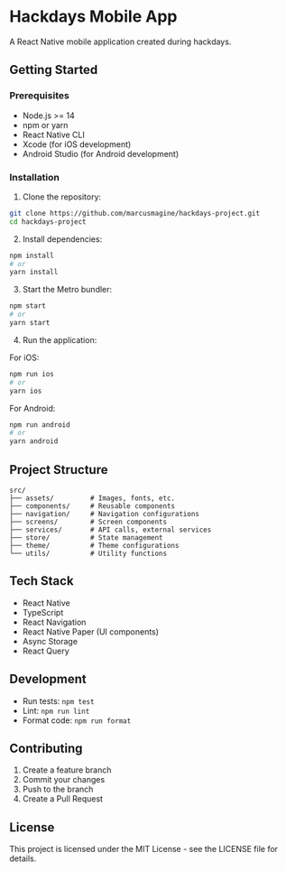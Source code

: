 # Hackdays Mobile App

A React Native mobile application created during hackdays.

## Getting Started

### Prerequisites

- Node.js >= 14
- npm or yarn
- React Native CLI
- Xcode (for iOS development)
- Android Studio (for Android development)

### Installation

1. Clone the repository:
```bash
git clone https://github.com/marcusmagine/hackdays-project.git
cd hackdays-project
```

2. Install dependencies:
```bash
npm install
# or
yarn install
```

3. Start the Metro bundler:
```bash
npm start
# or
yarn start
```

4. Run the application:

For iOS:
```bash
npm run ios
# or
yarn ios
```

For Android:
```bash
npm run android
# or
yarn android
```

## Project Structure

```
src/
├── assets/         # Images, fonts, etc.
├── components/     # Reusable components
├── navigation/     # Navigation configurations
├── screens/        # Screen components
├── services/       # API calls, external services
├── store/          # State management
├── theme/          # Theme configurations
└── utils/          # Utility functions
```

## Tech Stack

- React Native
- TypeScript
- React Navigation
- React Native Paper (UI components)
- Async Storage
- React Query

## Development

- Run tests: `npm test`
- Lint: `npm run lint`
- Format code: `npm run format`

## Contributing

1. Create a feature branch
2. Commit your changes
3. Push to the branch
4. Create a Pull Request

## License

This project is licensed under the MIT License - see the LICENSE file for details.